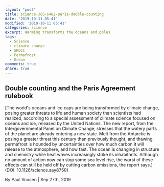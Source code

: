 ```yaml
---
layout: "post"
title: science-366-6462-paris-double-counting
date: "2019-10-11 05:41"
modified: '2019-10-11 05:41'
categories: science
excerpt: Warming transforms the oceans and poles
tags:
  - Science
  - climate change
  - SROCC
  - Permafrost
  - Ocean
comments: true
share: true
---
```


## Double counting and the Paris Agreement rulebook

[The world's oceans and ice caps are being transformed by climate change, posing greater threats to life and human society than scientists had realized, according to a special assessment of climate science focused on oceans and ice, released by the United Nations. The new report, from the Intergovernmental Panel on Climate Change, stresses that the watery parts of the planet are already entering a new state. Melt from the Antarctic is posing a greater threat this century than previously thought, and thawing permafrost is hounded by uncertainties over how much carbon it will release to the atmosphere, and how fast. The ocean is changing in structure and chemistry while heat waves increasingly strike its inhabitants. Although no amount of action now can stop some sea level rise, the worst of these effects can still be held off by cutting carbon emissions, the report says.](DOI: 10.1126/science.aay8750)

By Paul Voosen | Sep 27th, 2019
